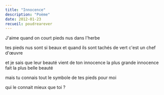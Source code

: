 ```yaml
---
title: "Innocence"
description: "Poème"
date: 2012-01-23
recueil: poudrearever
---
```


J'aime quand on court pieds nus dans l'herbe

tes pieds nus sont si beaux
et quand ils sont tachés de vert
c'est un chef d'œuvre

et je sais que leur beauté vient de ton innocence
la plus grande innocence fait la plus belle beauté

mais tu connais tout le symbole de tes pieds pour moi

qui le connait mieux que toi ?
